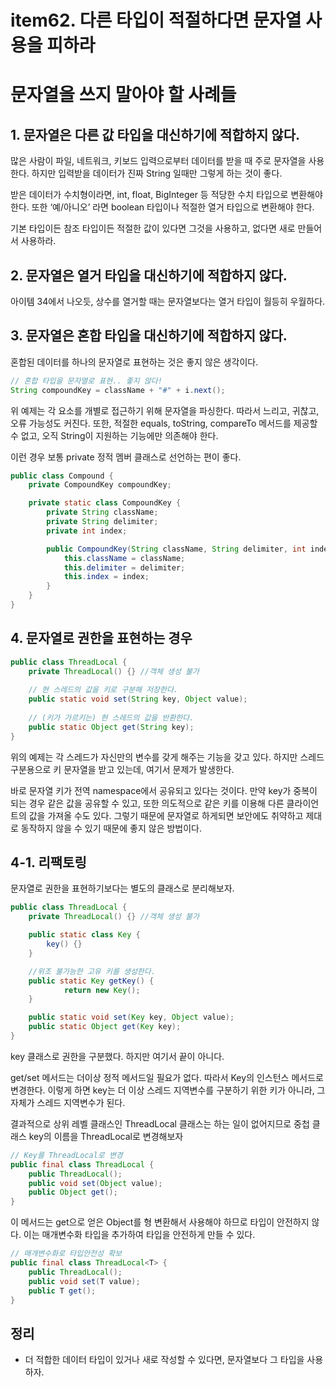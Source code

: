 # item62. 다른 타입이 적절하다면 문자열 사용을 피하라

# 문자열을 쓰지 말아야 할 사례들

## 1. 문자열은 다른 값 타입을 대신하기에 적합하지 않다.

많은 사람이 파일, 네트워크, 키보드 입력으로부터 데이터를 받을 때 주로 문자열을 사용한다. 하지만 입력받을 데이터가 진짜 String 일때만 그렇게 하는 것이 좋다.

받은 데이터가 수치형이라면, int, float, BigInteger 등 적당한 수치 타입으로 변환해야 한다. 또한 ‘예/아니오’ 라면 boolean 타입이나 적절한 열거 타입으로 변환해야 한다.

기본 타입이든 참조 타입이든 적절한 값이 있다면 그것을 사용하고, 없다면 새로 만들어서 사용하라.

## 2. 문자열은 열거 타입을 대신하기에 적합하지 않다.

아이템 34에서 나오듯, 상수를 열거할 때는 문자열보다는 열거 타입이 월등히 우월하다.

## 3. 문자열은 혼합 타입을 대신하기에 적합하지 않다.

혼합된 데이터를 하나의 문자열로 표현하는 것은 좋지 않은 생각이다.

```java
// 혼합 타입을 문자열로 표현.. 좋지 않다!
String compoundKey = className + "#" + i.next();
```

위 예제는 각 요소를 개별로 접근하기 위해 문자열을 파싱한다. 따라서 느리고, 귀찮고, 오류 가능성도 커진다. 또한, 적절한 equals, toString, compareTo 메서드를 제공할 수 없고, 오직 String이 지원하는 기능에만 의존해야 한다.

이런 경우 보통 private 정적 멤버 클래스로 선언하는 편이 좋다.

```java
public class Compound {
    private CompoundKey compoundKey;

    private static class CompoundKey {
        private String className;
        private String delimiter;
        private int index;

        public CompoundKey(String className, String delimiter, int index) {
            this.className = className;
            this.delimiter = delimiter;
            this.index = index;
        }
    }
}
```

## 4. 문자열로 권한을 표현하는 경우

```java
public class ThreadLocal {
    private ThreadLocal() {} //객체 생성 불가
    
    // 현 스레드의 값을 키로 구분해 저장한다.
    public static void set(String key, Object value);
    
    // (키가 가르키는) 현 스레드의 값을 반환한다.
    public static Object get(String key);
}
```

위의 예제는 각 스레드가 자신만의 변수를 갖게 해주는 기능을 갖고 있다. 하지만 스레드 구분용으로 키 문자열을 받고 있는데, 여기서 문제가 발생한다.

바로 문자열 키가 전역 namespace에서 공유되고 있다는 것이다. 만약 key가 중복이 되는 경우 같은 값을 공유할 수 있고, 또한 의도적으로 같은 키를 이용해 다른 클라이언트의 값을 가져올 수도 있다. 그렇기 때문에 문자열로 하게되면 보안에도 취약하고 제대로 동작하지 않을 수 있기 때문에 좋지 않은 방법이다.

## 4-1. 리팩토링

문자열로 권한을 표현하기보다는 별도의 클래스로 분리해보자.

```java
public class ThreadLocal {
    private ThreadLocal() {} //객체 생성 불가

    public static class Key {
        key() {}
    }

    //위조 불가능한 고유 키를 생성한다.
    public static Key getKey() {
		    return new Key();
    }

    public static void set(Key key, Object value);
    public static Object get(Key key);
}
```

key 클래스로 권한을 구분했다. 하지만 여기서 끝이 아니다.

get/set 메서드는 더이상 정적 메서드일 필요가 없다. 따라서 Key의 인스턴스 메서드로 변경한다. 이렇게 하면 key는 더 이상 스레드 지역변수를 구분하기 위한 키가 아니라, 그 자체가 스레드 지역변수가 된다.

결과적으로 상위 레벨 클래스인 ThreadLocal 클래스는 하는 일이 없어지므로 중첩 클래스 key의 이름을 ThreadLocal로 변경해보자

```java
// Key를 ThreadLocal로 변경
public final class ThreadLocal {
    public ThreadLocal();
    public void set(Object value);
    public Object get();
}
```

이 메서드는 get으로 얻은 Object를 형 변환해서 사용해야 하므로 타입이 안전하지 않다. 이는 매개변수화 타입을 추가하여 타입을 안전하게 만들 수 있다.

```java
// 매개변수화로 타입안전성 확보
public final class ThreadLocal<T> {
    public ThreadLocal();
    public void set(T value);
    public T get();
}
```

## 정리

- 더 적합한 데이터 타입이 있거나 새로 작성할 수 있다면, 문자열보다 그 타입을 사용하자.
